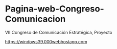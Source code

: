 # Pagina-web-Congreso-Comunicacion
VII Congreso de Comunicación Estratégica, Proyecto

https://windows39.000webhostapp.com
